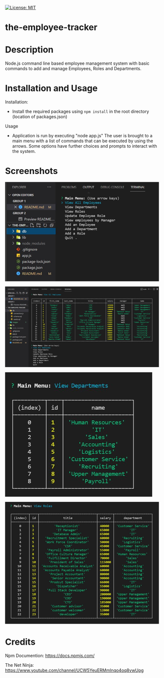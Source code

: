 [![License: MIT](https://img.shields.io/badge/License-MIT-yellow.svg)](https://opensource.org/licenses/MIT)

# the-employee-tracker

# Description 
Node.js command line based employee management system with basic commands to add and manage Employees, Roles and Departments.

# Installation and Usage
Installation: 
* Install the required packages using ```npm install``` in the root directory (location of packages.json)

Usage 
* Application is run by executing "node app.js" The user is brought to a main menu with a list of commands that can be executed by using the arrows. Some options have further choices and prompts to interact with the system.

# Screenshots
![](images/screenshot-1.JPG)

![](images/screenshot-2.JPG)

![](images/screenshot-3.JPG)

![](images/screenshot-4.JPG)

# Credits
Npm Documention: https://docs.npmjs.com/

The Net Ninja: https://www.youtube.com/channel/UCW5YeuERMmlnqo4oq8vwUpg



